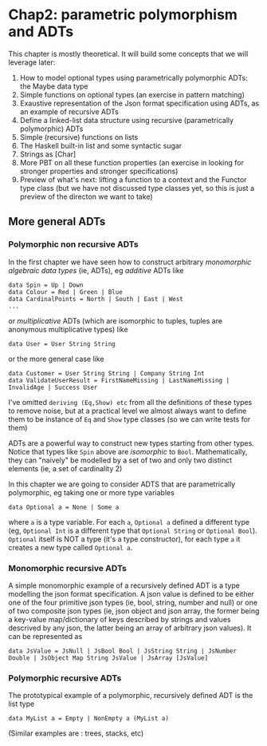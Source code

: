 # Chap2: parametric polymorphism and ADTs

This chapter is mostly theoretical. It will build some concepts that we will leverage later: 
1. How to model optional types using parametrically polymorphic ADTs: the Maybe data type 
2. Simple functions on optional types (an exercise in pattern matching) 
2. Exaustive representation of the Json format specification using ADTs, as an example of recursive ADTs
2. Define a linked-list data structure using recursive (parametrically polymorphic) ADTs 
3. Simple (recursive) functions on lists 
4. The Haskell built-in list and some syntactic sugar 
5. Strings as [Char] 
6. More PBT on all these function properties (an exercise in looking for stronger properties and stronger specifications) 
7. Preview of what's next: lifting a function to a context and the Functor type class (but we have not discussed type classes yet, so this is just a preview of the directon we want to take)

## More general ADTs

### Polymorphic non recursive ADTs

In the first chapter we have seen how to construct arbitrary *monomorphic algebraic data types* (ie, ADTs), eg *additive* ADTs like 
```
data Spin = Up | Down 
data Colour = Red | Green | Blue 
data CardinalPoints = North | South | East | West 
...
```

or *multiplicative* ADTs (which are isomorphic to tuples, tuples are anonymous multiplicative types) like 
```
data User = User String String 
```
or the more general case like 
```
data Customer = User String String | Company String Int 
data ValidateUserResult = FirstNameMissing | LastNameMissing | InvalidAge | Success User 
```
I've omitted `deriving (Eq,Show) etc` from all the definitions of these types to remove noise, but at a practical level we almost always want to define them to be instance of `Eq` and `Show` type classes (so we can write tests for them)

ADTs are a powerful way to construct new types starting from other types. Notice that types like `Spin` above are *isomorphic* to `Bool`. Mathematically, they can "naively" be modelled by a set of two and only two distinct elements (ie, a set of cardinality 2)

In this chapter we are going to consider ADTS that are parametrically polymorphic, eg taking one or more type variables 
```
data Optional a = None | Some a
```
where `a` is a type variable. For each `a`, `Optional a` defined a different type (eg, `Optional Int` is a different type that `Optional String` or `Optional Bool`). `Optional` itself is NOT a type (it's a type constructor), for each type `a` it creates a new type called `Optional a`. 

### Monomorphic recursive ADTs

A simple monomorphic example of a recursively defined ADT is a type modelling the json format specification. A json value is defined to be either one of the four primitive json types (ie, bool, string, number and null) or one of two composite json types (ie, json object and json array, the former being a key-value map/dictionary of keys described by strings and values descrived by any json, the latter being an array of arbitrary json values). It can be represented as 
```
data JsValue = JsNull | JsBool Bool | JsString String | JsNumber Double | JsObject Map String JsValue | JsArray [JsValue] 
```

### Polymorphic recursive ADTs
The prototypical example of a polymorphic, recursively defined ADT is the list type
```
data MyList a = Empty | NonEmpty a (MyList a)
```

(Similar examples are : trees, stacks, etc)

